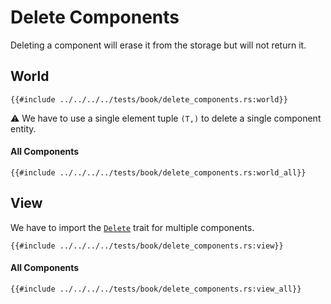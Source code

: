 # Delete Components

Deleting a component will erase it from the storage but will not return it.

## World

```rust, noplaypen
{{#include ../../../../tests/book/delete_components.rs:world}}
```

⚠️ We have to use a single element tuple `(T,)` to delete a single component entity.

#### All Components

```rust, noplaypen
{{#include ../../../../tests/book/delete_components.rs:world_all}}
```

## View

We have to import the [`Delete`](https://docs.rs/shipyard/0.5.0/shipyard/trait.Delete.html) trait for multiple components.

```rust, noplaypen
{{#include ../../../../tests/book/delete_components.rs:view}}
```

#### All Components

```rust, noplaypen
{{#include ../../../../tests/book/delete_components.rs:view_all}}
```
